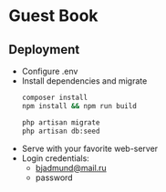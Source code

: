 # Guest Book

## Deployment
- Configure .env
- Install dependencies and migrate
    ```bash
    composer install
    npm install && npm run build

    php artisan migrate
    php artisan db:seed
    ```
- Serve with your favorite web-server
- Login credentials:
    - bjadmund@mail.ru
    - password